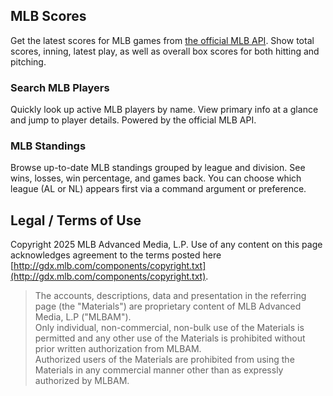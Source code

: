 ## MLB Scores

Get the latest scores for MLB games from [the official MLB API](https://statsapi.mlb.com/). Show total scores, inning, latest play, as well as overall box scores for both hitting and pitching.

### Search MLB Players

Quickly look up active MLB players by name. View primary info at a glance and jump to player details. Powered by the official MLB API.

### MLB Standings

Browse up-to-date MLB standings grouped by league and division. See wins, losses, win percentage, and games back. You can choose which league (AL or NL) appears first via a command argument or preference.

## Legal / Terms of Use

Copyright 2025 MLB Advanced Media, L.P.  Use of any content on this page acknowledges agreement to the terms posted here [http://gdx.mlb.com/components/copyright.txt](http://gdx.mlb.com/components/copyright.txt).

> The accounts, descriptions, data and presentation in the referring page (the "Materials") are proprietary content of MLB Advanced Media, L.P ("MLBAM").  
> Only individual, non-commercial, non-bulk use of the Materials is permitted and any other use of the Materials is prohibited without prior written authorization from MLBAM.  
> Authorized users of the Materials are prohibited from using the Materials in any commercial manner other than as expressly authorized by MLBAM.
